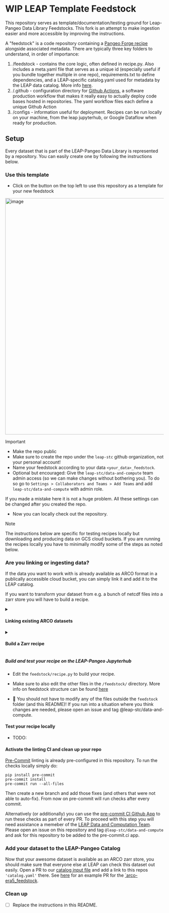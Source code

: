 # WIP LEAP Template Feedstock
This repository serves as template/documentation/testing ground for Leap-Pangeo Data Library Feedstocks. This fork is an attempt to make ingestion easier and more accessible by improving the instructions. 

A "feedstock" is a code repository containing a [Pangeo Forge recipe](https://pangeo-forge.readthedocs.io/en/latest/deployment/feedstocks.html) alongside associated metadata. There are typically three key folders to understand, in order of importance: 
1. /feedstock - contains the core logic, often defined in recipe.py. Also includes a meta.yaml file that serves as a unique id (especially useful if you bundle together multiple in one repo), requirements.txt to define dependencies, and a LEAP-specific catalog.yaml used for metadata by the LEAP data catalog. More info [here](https://pangeo-forge.readthedocs.io/en/latest/deployment/feedstocks.html).
2. /.github - configuration directory for [Github Actions](https://github.com/features/actions), a software production workflow that makes it really easy to actually deploy code bases hosted in repositories. The yaml workflow files each define a unique Github Action
3. /configs - information useful for deployment. Recipes can be run locally on your machine, from the leap jupyterhub, or Google Dataflow when ready for production. 

## Setup
Every dataset that is part of the LEAP-Pangeo Data Library is represented by a repository. You can easily create one by following the instructions below.

### Use this template
- Click on the button on the top left to use this repository as a template for your new feedstock
<img width="749" alt="image" src="https://github.com/leap-stc/proto_feedstock/assets/14314623/c786b2c7-adf1-4d4c-9811-0c7a1aa9228c">

>[!IMPORTANT]
> - Make the repo public
> - Make sure to create the repo under the `leap-stc` github organization, not your personal account!
> - Name your feedstock according to your data  `<your_data>_feedstock`.
> - Optional but encouraged: Give the `leap-stc/data-and-compute` team admin access (so we can make changes without bothering you). To do so go to `Settings > Collaborators and Teams > Add Teams` and add `leap-stc/data-and-compute` with admin role.
>
>  If you made a mistake here it is not a huge problem. All these settings can be changed after you created the repo.

- Now you can locally check out the repository.

> [!NOTE]
> The instructions below are specific for testing recipes locally but downloading and producing data on GCS cloud buckets. If you are running the recipes locally you have to minimally modify some of the steps as noted below.

### Are you linking or ingesting data?
If the data you want to work with is already available as ARCO format in a publically accessible cloud bucket, you can simply link it and add it to the LEAP catalog.

If you want to transform your dataset from e.g. a bunch of netcdf files into a zarr store you will have to build a recipe.

<details>
<summary>

#### Linking existing ARCO datasets

</summary>

To link an existing dataset all you need to do is to modify `'feedstock/meta.yaml'` and `'feedstock/catalog.yaml'`. Enter the information about the dataset in `'feedstock/meta.yaml'` and then add corresponding entries (the `'id'` parameter has to match) in `'feedstock/catalog.yaml'`, where the url can point to any publically available cloud storage.

<summary> Example from the [`arco-era5_feedstock](https://github.com/leap-stc/arco-era5_feedstock): </summary>

`meta.yaml`

```
title: "ARCO ERA5"
description: >
   Analysis-Ready, Cloud Optimized ERA5 data ingested by Google Research
recipes:
  - id: "0_25_deg_pressure_surface_levels"
  - id: "0_25_deg_model_levels"
provenance:
  providers:
    - name: "Google Research"
      description: >
      Hersbach, H., Bell, B., Berrisford, P., Hirahara, S., Horányi, A.,
      Muñoz‐Sabater, J., Nicolas, J., Peubey, C., Radu, R., Schepers, D.,
      Simmons, A., Soci, C., Abdalla, S., Abellan, X., Balsamo, G.,
      Bechtold, P., Biavati, G., Bidlot, J., Bonavita, M., De Chiara, G.,
      Dahlgren, P., Dee, D., Diamantakis, M., Dragani, R., Flemming, J.,
      Forbes, R., Fuentes, M., Geer, A., Haimberger, L., Healy, S.,
      Hogan, R.J., Hólm, E., Janisková, M., Keeley, S., Laloyaux, P.,
      Lopez, P., Lupu, C., Radnoti, G., de Rosnay, P., Rozum, I., Vamborg, F.,
      Villaume, S., Thépaut, J-N. (2017): Complete ERA5: Fifth generation of
      ECMWF atmospheric reanalyses of the global climate. Copernicus Climate
      Change Service (C3S) Data Store (CDS).

      Hersbach et al, (2017) was downloaded from the Copernicus Climate Change
      Service (C3S) Climate Data Store. We thank C3S for allowing us to
      redistribute the data.

      The results contain modified Copernicus Climate Change Service
      information 2022. Neither the European Commission nor ECMWF is
      responsible for any use that may be made of the Copernicus information
      or data it contains.
      roles:
        - producer
        - licensor
  license: "Apache Version 2.0"
maintainers:
  - name: "Julius Busecke"
    orcid: "0000-0001-8571-865X"
    github: jbusecke
```

`catalog.yaml`

```
# All the information important to cataloging.
"ncviewjs:meta_yaml_url": "https://github.com/leap-stc/arco-era5_feedstock/blob/main/feedstock/meta.yaml" # !!! Make sure to change this to YOUR feedstock!!!
tags:
  - atmosphere
  - reanalysis
  - zarr
stores:
  - id: "0_25_deg_pressure_surface_levels"
    name: "This dataset contains most pressure-level fields and all surface-level field regridded to a uniform 0.25° resolution. It is a superset of the data used to train GraphCast and NeuralGCM"
    url: "gs://gcp-public-data-arco-era5/ar/full_37-1h-0p25deg-chunk-1.zarr-v3"

  - id: "0_25_deg_model_levels"
    name: "This dataset contains 3D fields at 0.25° resolution with ERA5's native vertical coordinates (hybrid pressure/sigma coordinates)."
    url: "'gs://gcp-public-data-arco-era5/ar/model-level-1h-0p25deg.zarr-v1'"
```

</details>

</details>

<details>
<summary>

#### Build a Zarr recipe

</summary>
</details>

##### Build and test your recipe on the LEAP-Pangeo Jupyterhub

- Edit the `feedstock/recipe.py` to build your recipe.

- Make sure to also edit the other files in the `/feedstock/` directory. More info on feedstock structure can be found [here](https://pangeo-forge.readthedocs.io/en/latest/deployment/feedstocks.html#meta-yaml)
- 🚨 You should not have to modify any of the files outside the `feedstock` folder (and this README)! If you run into a situation where you think changes are needed, please open an issue and tag @leap-stc/data-and-compute.

#### Test your recipe locally
- TODO:

#### Activate the linting CI and clean up your repo
[Pre-Commit](https://pre-commit.com) linting is already pre-configured in this repository. To run the checks locally simply do:
```shell
pip install pre-commit
pre-commit install
pre-commit run --all-files
```
Then create a new branch and add those fixes (and others that were not able to auto-fix). From now on pre-commit will run checks after every commit.

Alternatively (or additionally) you can use the  [pre-commit CI Github App](https://results.pre-commit.ci/) to run these checks as part of every PR.
To proceed with this step you will need assistance a memeber of the [LEAP Data and Computation Team](https://leap-stc.github.io/support.html#data-and-computation-team). Please open an issue on this repository and tag `@leap-stc/data-and-compute` and ask for this repository to be added to the pre-commit.ci app.



### Add your dataset to the LEAP-Pangeo Catalog
Now that your awesome dataset is available as an ARCO zarr store, you should make sure that everyone else at LEAP can check this dataset out easily.
Open a PR to our [catalog input file](https://github.com/leap-stc/data-management/blob/main/catalog/input.yaml) and add a link to this repos `'catalog.yaml'` there. See [here](https://github.com/leap-stc/data-management/pull/132) for an example PR for the [`arco-era5_feedstock](https://github.com/leap-stc/arco-era5_feedstock).

### Clean up

- [ ] Replace the instructions in this README.
